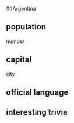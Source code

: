 ##Argentina
## population
number

## capital
city
 
## official language


## interesting trivia



